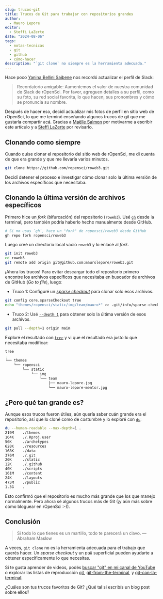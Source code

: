 ```yaml
---
slug: trucos-git
title: Trucos de Git para trabajar con repositorios grandes
author:
  - Mauro Lepore
editor:
  - Steffi LaZerte
date: "2024-08-06"
tags:
  - notas-tecnicas
  - git
  - github
  - cómo-hacer
description: "`git clone` no siempre es la herramienta adecuada."
---
```


Hace poco [Yanina Bellini Saibene](/author/yanina-bellini-saibene/) nos recordó actualizar el perfil de Slack:

> Recordatorio amigable: Aumentemos el valor de nuestra comunidad de Slack de rOpenSci. Por favor, agreguen detalles a su perfil, como su foto, su red social favorita, lo que hacen, sus pronombres y cómo se pronuncia su nombre.

Después de hacer eso, decidí actualizar mis fotos de perfil en sitio web de rOpenSci, lo que me terminó enseñando algunos trucos de git que me gustaría compartir acá. Gracias a [Maëlle Salmon](/author/ma%C3%ABlle-salmon/) por motivarme a escribir este artículo y a [Steffi LaZerte](/author/steffi-lazerte/) por revisarlo.

## Clonando como siempre

Cuando quise clonar el repositorio del sitio web de rOpenSci, me di cuenta de que era grande y que me llevaría varios minutos.

```bash
git clone https://github.com/ropensci/roweb3.git
```

Decidí detener el proceso e investigar cómo clonar solo la última versión de los archivos específicos que necesitaba.

## Clonando la última versión de archivos específicos

Primero hice un *fork* (bifurcación) del repositorio (`roweb3`). Usé [`gh`](https://cli.github.com/) desde la terminal, pero también podría haberlo hecho manualmente desde GitHub.

```bash
# Si no usas `gh`, hace un "fork" de ropensci/roweb3 desde GitHub
gh repo fork ropensci/roweb3
```

Luego creé un directorio local vacío `roweb3` y lo enlacé al *fork*.

```bash
git init roweb3
cd roweb3
git remote add origin git@github.com:maurolepore/roweb3.git
```

¡Ahora los trucos! Para evitar descargar todo el repositorio primero encontre los archivos específicos que necesitaba en buscador de archivos de GitHub (*Go to file*), luego:

* Truco 1: Configuré un [*sparse checkout*](https://git-scm.com/docs/git-sparse-checkout) para clonar solo esos archivos.

```bash
git config core.sparseCheckout true
echo "themes/ropensci/static/img/team/mauro*" >> .git/info/sparse-checkout
```

* Truco 2: Usé [`--depth 1`](https://git-scm.com/docs/git-pull#Documentation/git-pull.txt---depthltdepthgt) para obtener solo la última versión de esos archivos.

```bash
git pull --depth=1 origin main
```

Exploré el resultado con [`tree`](https://manpages.ubuntu.com/manpages/bionic/man1/tree.1.html) y vi que el resultado era justo lo que necesitaba modificar:

```bash
tree
.
└── themes
    └── ropensci
        └── static
            └── img
                └── team
                    ├── mauro-lepore.jpg
                    └── mauro-lepore-mentor.jpg
```

## ¿Pero qué tan grande es?

Aunque esos trucos fueron útiles, aún quería saber cuán grande era el repositorio, así que lo cloné como de costumbre y lo exploré con [`du`](https://manpages.ubuntu.com/manpages/bionic/man1/du.1.html):

```bash
du --human-readable --max-depth=1 .
219M    ./themes
164K    ./.Rproj.user
56K     ./archetypes
628K    ./resources
168K    ./data
376M    ./.git
20K     ./static
12K     ./.github
40K     ./scripts
161M    ./content
24K     ./layouts
475M    ./public
1.3G    .
```

Esto confirmó que el repositorio es mucho más grande que los que manejo normalmente. Pero ahora sé algunos trucos más de Git (¡y aún más sobre cómo bloguear en rOpenSci :-)).

## Conclusión

> Si todo lo que tienes es un martillo, todo te parecerá un clavo. — Abraham Maslow

A veces, `git clone` no es la herramienta adecuada para el trabajo que querés hacer. Un *sparse checkout* y un *pull* superficial pueden ayudarte a obtener específicamente lo que necesitas.

Si te gusta aprender de videos, podés [buscar "git" en mi canal de YouTube](https://www.youtube.com/leporemauro/search?query=git) o explorar las listas de reproducción [git](https://www.youtube.com/playlist?list=PLvgdJdJDL-AOHkwiaMvYhPKVjiD9vzZIo), [git-from-the-terminal](https://www.youtube.com/playlist?list=PLvgdJdJDL-AMyv06bsXoXkGmxmaV9U6Ts), y [git-con-la-terminal](https://www.youtube.com/playlist?list=PLvgdJdJDL-APwLSt89PJgI72UGVNUjOKl).

¿Cuáles son tus trucos favoritos de Git? ¿Qué tal si escribís un blog post sobre ellos?
